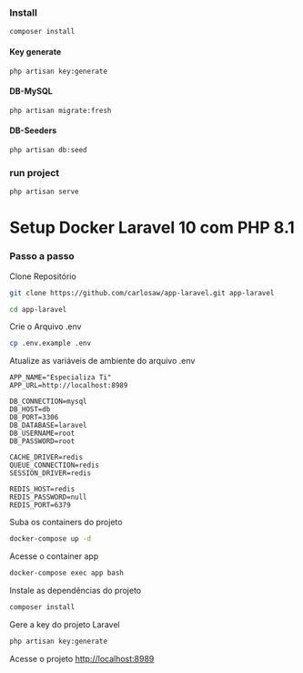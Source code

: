 ### Install 
`composer install`

#### Key generate
`php artisan key:generate`

#### DB-MySQL
`php artisan migrate:fresh`

#### DB-Seeders
`php artisan db:seed`

### run project
`php artisan serve`


# Setup Docker Laravel 10 com PHP 8.1

### Passo a passo
Clone Repositório
```sh
git clone https://github.com/carlosaw/app-laravel.git app-laravel
```
```sh
cd app-laravel
```

Crie o Arquivo .env
```sh
cp .env.example .env
```

Atualize as variáveis de ambiente do arquivo .env
```dosini
APP_NAME="Especializa Ti"
APP_URL=http://localhost:8989

DB_CONNECTION=mysql
DB_HOST=db
DB_PORT=3306
DB_DATABASE=laravel
DB_USERNAME=root
DB_PASSWORD=root

CACHE_DRIVER=redis
QUEUE_CONNECTION=redis
SESSION_DRIVER=redis

REDIS_HOST=redis
REDIS_PASSWORD=null
REDIS_PORT=6379
```

Suba os containers do projeto
```sh
docker-compose up -d
```

Acesse o container app
```sh
docker-compose exec app bash
```

Instale as dependências do projeto
```sh
composer install
```

Gere a key do projeto Laravel
```sh
php artisan key:generate
```

Acesse o projeto
[http://localhost:8989](http://localhost:8989)
